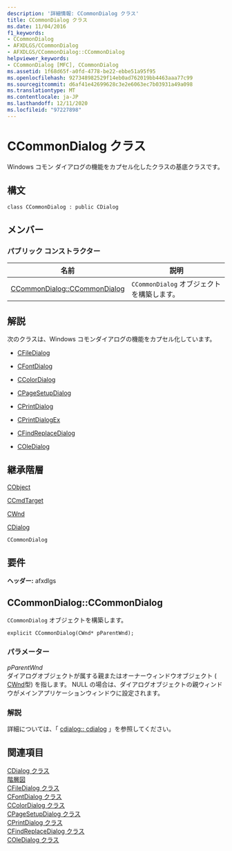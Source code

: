 ```yaml
---
description: '詳細情報: CCommonDialog クラス'
title: CCommonDialog クラス
ms.date: 11/04/2016
f1_keywords:
- CCommonDialog
- AFXDLGS/CCommonDialog
- AFXDLGS/CCommonDialog::CCommonDialog
helpviewer_keywords:
- CCommonDialog [MFC], CCommonDialog
ms.assetid: 1f68d65f-a0fd-4778-be22-ebbe51a95f95
ms.openlocfilehash: 927348982529f14eb0ad762019bb4463aaa77c99
ms.sourcegitcommit: d6af41e42699628c3e2e6063ec7b03931a49a098
ms.translationtype: MT
ms.contentlocale: ja-JP
ms.lasthandoff: 12/11/2020
ms.locfileid: "97227898"
---
```

# <a name="ccommondialog-class"></a>CCommonDialog クラス

Windows コモン ダイアログの機能をカプセル化したクラスの基底クラスです。

## <a name="syntax"></a>構文

```
class CCommonDialog : public CDialog
```

## <a name="members"></a>メンバー

### <a name="public-constructors"></a>パブリック コンストラクター

|名前|説明|
|----------|-----------------|
|[CCommonDialog::CCommonDialog](#ccommondialog)|`CCommonDialog` オブジェクトを構築します。|

## <a name="remarks"></a>解説

次のクラスは、Windows コモンダイアログの機能をカプセル化しています。

- [CFileDialog](../../mfc/reference/cfiledialog-class.md)

- [CFontDialog](../../mfc/reference/cfontdialog-class.md)

- [CColorDialog](../../mfc/reference/ccolordialog-class.md)

- [CPageSetupDialog](../../mfc/reference/cpagesetupdialog-class.md)

- [CPrintDialog](../../mfc/reference/cprintdialog-class.md)

- [CPrintDialogEx](../../mfc/reference/cprintdialogex-class.md)

- [CFindReplaceDialog](../../mfc/reference/cfindreplacedialog-class.md)

- [COleDialog](../../mfc/reference/coledialog-class.md)

## <a name="inheritance-hierarchy"></a>継承階層

[CObject](../../mfc/reference/cobject-class.md)

[CCmdTarget](../../mfc/reference/ccmdtarget-class.md)

[CWnd](../../mfc/reference/cwnd-class.md)

[CDialog](../../mfc/reference/cdialog-class.md)

`CCommonDialog`

## <a name="requirements"></a>要件

**ヘッダー:** afxdlgs

## <a name="ccommondialogccommondialog"></a><a name="ccommondialog"></a> CCommonDialog::CCommonDialog

`CCommonDialog` オブジェクトを構築します。

```
explicit CCommonDialog(CWnd* pParentWnd);
```

### <a name="parameters"></a>パラメーター

*pParentWnd*<br/>
ダイアログオブジェクトが属する親またはオーナーウィンドウオブジェクト ( [CWnd](../../mfc/reference/cwnd-class.md)型) を指します。 NULL の場合は、ダイアログオブジェクトの親ウィンドウがメインアプリケーションウィンドウに設定されます。

### <a name="remarks"></a>解説

詳細については、「 [cdialog:: cdialog](../../mfc/reference/cdialog-class.md#cdialog) 」を参照してください。

## <a name="see-also"></a>関連項目

[CDialog クラス](../../mfc/reference/cdialog-class.md)<br/>
[階層図](../../mfc/hierarchy-chart.md)<br/>
[CFileDialog クラス](../../mfc/reference/cfiledialog-class.md)<br/>
[CFontDialog クラス](../../mfc/reference/cfontdialog-class.md)<br/>
[CColorDialog クラス](../../mfc/reference/ccolordialog-class.md)<br/>
[CPageSetupDialog クラス](../../mfc/reference/cpagesetupdialog-class.md)<br/>
[CPrintDialog クラス](../../mfc/reference/cprintdialog-class.md)<br/>
[CFindReplaceDialog クラス](../../mfc/reference/cfindreplacedialog-class.md)<br/>
[COleDialog クラス](../../mfc/reference/coledialog-class.md)
